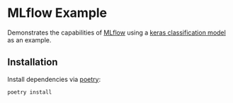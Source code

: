 # MLflow Example

Demonstrates the capabilities of [MLflow](https://www.mlflow.org) using a [keras classification model](https://keras.io/examples/structured_data/structured_data_classification_from_scratch/) as an example.

## Installation

Install dependencies via [poetry](https://python-poetry.org/):

```shell
poetry install
```
